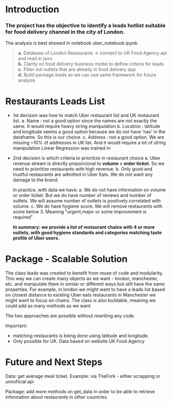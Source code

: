 # Introduction
### The project has the objective to identify a leads hotlist suitable for food delivery channel in the city of London.

The analysis is best showed in notebook uber_notebook.ipynb

> **a.** Database of London Restaurants -> connect to UK Food Agency api and read in json.\
**b.** Clarity on food delivery business model to define criteria for leads\
**c.** Filter out outlets that are already in food delivery app\
**d.** Build package *leads* so we can use same framework for future analysis


# Restaurants Leads List

- 1st decision was how to match Uber restaurant list and UK restaurant list. 
      a. Name : not a good option since the names are not exactly the same. It would require heavy string manipulation
      b. Location : latitude and longitude seems a good option because we do not have 'nas' in the dataframe. So this is our choice. 
      c. Address : not a good option. We are missing ~10% of addresses in UK list. And it would require a lot of string manipulation Linear Regression was trained in 
      
- 2nd decision is which criteria to prioritize in restaurant choice
     a. Uber revenue stream is directly proporcional to **volume** x **order ticket**. So we need to prioritize restaurants with high revenue.
     b. Only good and trustful restaurants are admitted in Uber Eats. We do not want any damage to the brand.
     
  In practice, with data we have:
     a. We do not have information on volume or order ticket. But we do have number of reviews and number of outlets. We will assume number of outlets is positively correlated with volume.
     c. We do have hygiene score. We will remove restaurants with score below 3. Meaning "urgent,major or some improvement is required"

  **In summary: we provide a list of restaurant chains with 4 or more outlets, with good hygiene standards and categories matching taste profile of Uber users.**

# Package - Scalable Solution

The class leads was created to benefit from reuse of code and modularity.
This way we can create many objects as we want - london, manchester, etc. and manipulate them in similar or different ways but still have the same properties.
For example, in london we might want to have a leads list based on closest distance to existing Uber eats restaurants
in Manchester we might want to focus on chains. 
The class is also buildable, meaning we could add as many methods as we want.

The two approaches are possible without rewriting any code.

Important: 
  - matching restaurants is being done using latitude and longitude.
  - Only possible for UK. Data based on website UK Food Agency

# Future and Next Steps

Data: get average meal ticket. Example: via TheFork - either scrapping or unnoficial api
      

Package: add more methods on get_data in order to be able to retrieve information about restaurants in other countries.
